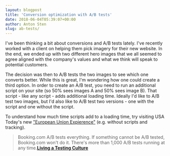 ```yaml
---
layout: blogpost
title: 'Conversion optimization with A/B tests'
date: 2018-06-04T05:39:07+00:00
author: Anton Sten
slug: ab-tests/
---
```


I've been thinking a bit about conversions and A/B tests lately. I've recently worked with a client on helping them pick imagery for their new website. In the end, we ended up with two different hero images that we all seemed to agree aligned with the company's values and what we think will speak to potential customers.

The decision was then to A/B tests the two images to see which one converts better. While this is great, I'm wondering how one could create a third option. In order to create an A/B test, you need to run an additional script on your site (so 50% sees images A and 50% sees image B). That script - like any script - adds additional loading time. Ideally I'd like to A/B test two images, but I'd also like to A/B test two versions - one with the script and one without the script.

To understand how much time scripts add to a loading time, try visiting USA Today's new ["European Union Expierence"](https://eu.usatoday.com) (e.g. without scripts and tracking). 

>Booking.com A/B tests everything. If something cannot be A/B tested, Booking.com won't do it. There's more than 1,000 A/B tests running at any time.**[Living a Testing Culture](/abtests)**
